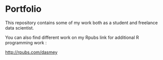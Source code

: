 # Portfolio

This repository contains some of my work both as a student and freelance data scientist.

You can also find different work on my Rpubs link for additional R programming work :

http://rpubs.com/dasmey
